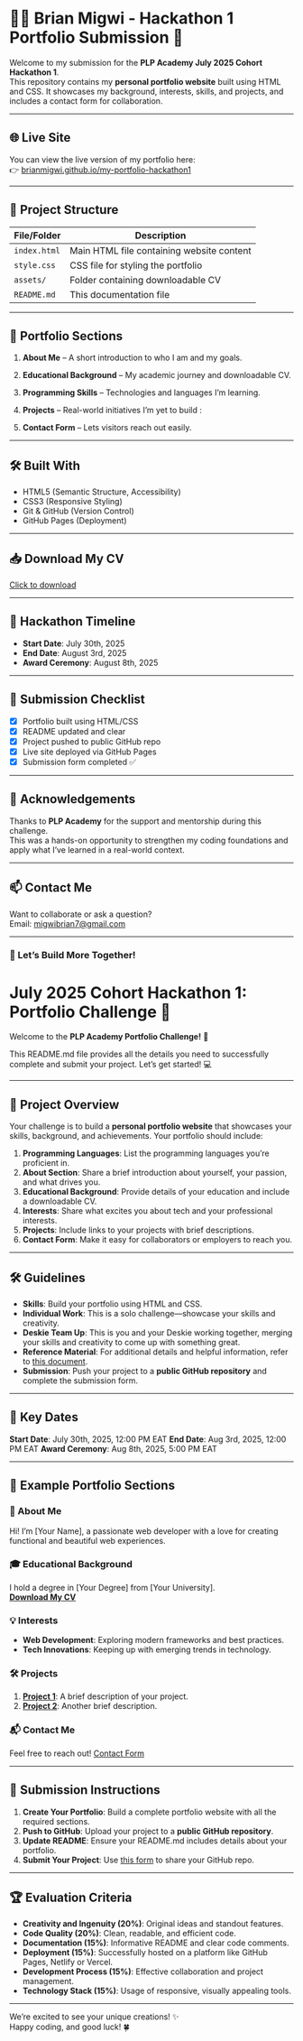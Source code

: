 # 🧑‍💻 Brian Migwi - Hackathon 1 Portfolio Submission 🚀

Welcome to my submission for the **PLP Academy July 2025 Cohort Hackathon 1**.  
This repository contains my **personal portfolio website** built using HTML and CSS. It showcases my background, interests, skills, and projects, and includes a contact form for collaboration.

---

## 🌐 Live Site

You can view the live version of my portfolio here:  
👉 [brianmigwi.github.io/my-portfolio-hackathon1](https://brianmigwi.github.io/my-portfolio-hackathon1)

---

## 📂 Project Structure

| File/Folder      | Description                                |
|------------------|--------------------------------------------|
| `index.html`     | Main HTML file containing website content  |
| `style.css`      | CSS file for styling the portfolio         |
| `assets/`        | Folder containing downloadable CV          |
| `README.md`      | This documentation file                    |

---

## 🧩 Portfolio Sections

1. **About Me** – A short introduction to who I am and my goals.
2. **Educational Background** – My academic journey and downloadable CV.
3. **Programming Skills** – Technologies and languages I’m learning.
4. **Projects** – Real-world initiatives I’m yet to build :
  
5. **Contact Form** – Lets visitors reach out easily.

---

## 🛠️ Built With

- HTML5 (Semantic Structure, Accessibility)
- CSS3 (Responsive Styling)
- Git & GitHub (Version Control)
- GitHub Pages (Deployment)

---

## 📥 Download My CV

[Click to download](assets/BrianMigwi_CV.pdf)

---

## 📅 Hackathon Timeline

- **Start Date**: July 30th, 2025  
- **End Date**: August 3rd, 2025  
- **Award Ceremony**: August 8th, 2025

---

## 🔖 Submission Checklist

- [x] Portfolio built using HTML/CSS
- [x] README updated and clear
- [x] Project pushed to public GitHub repo
- [x] Live site deployed via GitHub Pages
- [x] Submission form completed ✅

---

## 📢 Acknowledgements

Thanks to **PLP Academy** for the support and mentorship during this challenge.  
This was a hands-on opportunity to strengthen my coding foundations and apply what I’ve learned in a real-world context.

---

## 📫 Contact Me

Want to collaborate or ask a question?  
Email: migwibrian7@gmail.com

---

### 🚀 Let’s Build More Together!


# July 2025 Cohort Hackathon 1: Portfolio Challenge 🚀  

Welcome to the **PLP Academy Portfolio Challenge!** 🎉  

This README.md file provides all the details you need to successfully complete and submit your project. Let’s get started! 💻  

---  

## 🌟 Project Overview  
Your challenge is to build a **personal portfolio website** that showcases your skills, background, and achievements. Your portfolio should include:  

1. **Programming Languages**: List the programming languages you’re proficient in.  
2. **About Section**: Share a brief introduction about yourself, your passion, and what drives you.  
3. **Educational Background**: Provide details of your education and include a downloadable CV.  
4. **Interests**: Share what excites you about tech and your professional interests.  
5. **Projects**: Include links to your projects with brief descriptions.  
6. **Contact Form**: Make it easy for collaborators or employers to reach you.  

---  

## 🛠️ Guidelines  

- **Skills**: Build your portfolio using HTML and CSS.  
- **Individual Work**: This is a solo challenge—showcase your skills and creativity.
- **Deskie Team Up**: This is you and your Deskie working together, merging your skills and creativity to come up with something great.
- **Reference Material**: For additional details and helpful information, refer to [this document](https://docs.google.com/document/d/1v-F-tXa1dwV2w5oMkM2QzAuoFoQYZlOEuT5qeRKDTPA/edit?usp=sharing).  
- **Submission**: Push your project to a **public GitHub repository** and complete the submission form.  

---  

## 📅 Key Dates  

**Start Date**: July 30th, 2025, 12:00 PM EAT
**End Date**: Aug 3rd, 2025, 12:00 PM EAT
**Award Ceremony**: Aug 8th, 2025, 5:00 PM EAT  

---  

## 💼 Example Portfolio Sections  

### 📝 About Me  
Hi! I’m [Your Name], a passionate web developer with a love for creating functional and beautiful web experiences.  

### 🎓 Educational Background  
I hold a degree in [Your Degree] from [Your University].  
**[Download My CV](link-to-your-cv)**  

### 💡 Interests  
- **Web Development**: Exploring modern frameworks and best practices.  
- **Tech Innovations**: Keeping up with emerging trends in technology.  

### 🛠️ Projects  
1. **[Project 1](link-to-project1)**: A brief description of your project.  
2. **[Project 2](link-to-project2)**: Another brief description.  

### 📬 Contact Me  
Feel free to reach out! [Contact Form](link-to-your-contact-form)  

---  

## 📁 Submission Instructions  

1. **Create Your Portfolio**: Build a complete portfolio website with all the required sections.  
2. **Push to GitHub**: Upload your project to a **public GitHub repository**.  
3. **Update README**: Ensure your README.md includes details about your portfolio.  
4. **Submit Your Project**: Use [this form](https://forms.gle/DVvnaM5AzkXPpxYSA) to share your GitHub repo.  

---  

## 🏆 Evaluation Criteria  

- **Creativity and Ingenuity (20%)**: Original ideas and standout features.  
- **Code Quality (20%)**: Clean, readable, and efficient code.  
- **Documentation (15%)**: Informative README and clear code comments.  
- **Deployment (15%)**: Successfully hosted on a platform like GitHub Pages, Netlify or Vercel.  
- **Development Process (15%)**: Effective collaboration and project management.  
- **Technology Stack (15%)**: Usage of responsive, visually appealing tools.


---  

We’re excited to see your unique creations! ✨  
Happy coding, and good luck! 🍀  

